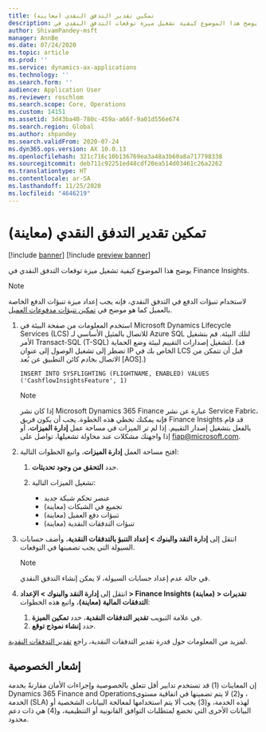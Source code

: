 ```yaml
---
title: تمكين تقدير التدفق النقدي (معاينة)
description: يوضح هذا الموضوع كيفية تشغيل ميزة توقعات التدفق النقدي في Finance Insights.
author: ShivamPandey-msft
manager: AnnBe
ms.date: 07/24/2020
ms.topic: article
ms.prod: ''
ms.service: dynamics-ax-applications
ms.technology: ''
ms.search.form: ''
audience: Application User
ms.reviewer: roschlom
ms.search.scope: Core, Operations
ms.custom: 14151
ms.assetid: 3d43ba40-780c-459a-a66f-9a01d556e674
ms.search.region: Global
ms.author: shpandey
ms.search.validFrom: 2020-07-24
ms.dyn365.ops.version: AX 10.0.13
ms.openlocfilehash: 321c716c10b136769ea3a48a3b60a8a717798338
ms.sourcegitcommit: deb711c92251ed48cdf20ea514d03461c26a2262
ms.translationtype: HT
ms.contentlocale: ar-SA
ms.lasthandoff: 11/25/2020
ms.locfileid: "4646219"
---
```

# <a name="enable-cash-flow-forecasting-preview"></a>تمكين تقدير التدفق النقدي (معاينة)

[!include [banner](../includes/banner.md)]
[!include [preview banner](../includes/preview-banner.md)]

يوضح هذا الموضوع كيفية تشغيل ميزة توقعات التدفق النقدي في Finance Insights.

> [!NOTE]
> لاستخدام تنبؤات الدفع في التدفق النقدي، فإنه يجب إعداد ميزة تنبؤات الدفع الخاصة بالعميل كما هو موضح في [تمكين تنبؤات مدفوعات العميل](enable-cust-paymnt-prediction.md).

1. استخدم المعلومات من صفحة البيئة في Microsoft Dynamics Lifecycle Services (LCS) للاتصال بالمثيل الأساسي لـ Azure SQL لتلك البيئة. قم بتشغيل الأمر Transact-SQL (T-SQL) لتشغيل إصدارات التقييم لبيئة وضع الحماية. (قد تضطر إلى تشغيل الوصول إلى عنوان IP الخاص بك في LCS قبل أن تتمكن من الاتصال بخادم كائن التطبيق عن بُعد \[AOS\].)

    `INSERT INTO SYSFLIGHTING (FLIGHTNAME, ENABLED) VALUES ('CashflowInsightsFeature', 1)`

    > [!NOTE]
    > إذا كان نشر Microsoft Dynamics 365 Finance عبارة عن نشر Service Fabric، فإنه يمكنك تخطي هذه الخطوة. يجب أن يكون فريق Finance Insights قد قام بالفعل بتشغيل إصدار التقييم. إذا لم تر الميزات في مساحة عمل **إدارة الميزات**، أو إذا واجهتك مشكلات عند محاولة تشغيلها، تواصل على <fiap@microsoft.com>.
  
2. افتح مساحة العمل **إدارة الميزات**، واتبع الخطوات التالية:

    1. حدد **التحقق من وجود تحديثات**.
    2. تشغيل الميزات التالية:

        - عنصر تحكم شبكة جديد
        - تجميع في الشبكات (معاينة) 
        - تنبؤات دفع العميل (معاينة)
        - تنبؤات التدفقات النقدية (معاينة)

3. انتقل إلى **إدارة النقد والبنوك \> إعداد التنبؤ بالتدفقات النقدية**، وأضف حسابات السيولة التي يجب تضمينها في التوقعات.

    > [!NOTE]
    > في حالة عدم إعداد حسابات السيولة، لا يمكن إنشاء التدفق النقدي.

4. انتقل إلى **إدارة النقد والبنوك \> الإعداد \> Finance Insights (معاينة) \> تقديرات التدفقات المالية (معاينة)**، واتبع هذه الخطوات:

    1. في علامة التبويب **تقدير التدفقات النقدية**، حدد **تمكين الميزة**.
    2. حدد **إنشاء نموذج توقع**.

لمزيد من المعلومات حول قدرة تقدير التدفقات النقدية، راجع [تقدير التدفقات النقدية](cash-flow-forecast-intro.md).

## <a name="privacy-notice"></a>إشعار الخصوصية

إن المعاينات (1) قد تستخدم تدابير أقل تتعلق بالخصوصية وإجراءات الأمان مقارنةً بخدمة Dynamics 365 Finance and Operations‏، و(2) لا يتم تضمينها في اتفاقية مستوى الخدمة (SLA) لهذه الخدمة، و(3) يجب ألا يتم استخدامها لمعالجة البيانات الشخصية أو البيانات الأخرى التي تخضع لمتطلبات التوافق القانونية أو التنظيمية، و(4) هي ذات دعم محدود.
